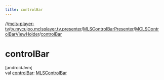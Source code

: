 ```yaml
---
title: controlBar
---
```

//[mcls-player-tv](../../../../index.html)/[tv.mycujoo.mclsplayer.tv.presenter](../../index.html)/[MLSControlBarPresenter](../index.html)/[MCLSControlBarViewHolder](index.html)/[controlBar](control-bar.html)



# controlBar



[androidJvm]\
val [controlBar](control-bar.html): [MLSControlBar](../../../tv.mycujoo.mclsplayer.tv.widget/-m-l-s-control-bar/index.html)




